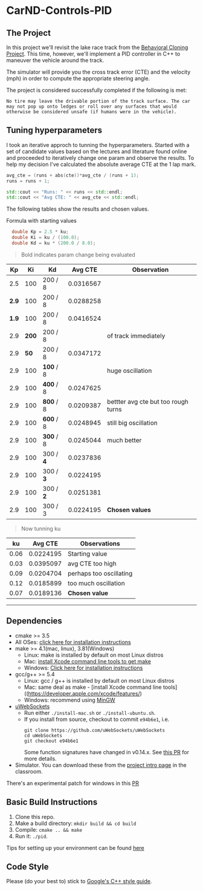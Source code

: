 # CarND-Controls-PID

## The Project

In this project we'll revisit the lake race track from the [Behavioral Cloning Project](https://github.com/ricardosllm/CarND-Behavioral-Cloning). 
This time, however, we'll implement a PID controller in C++ to maneuver the vehicle around the track.

The simulator will provide you the cross track error (CTE) and the velocity (mph) in order to compute the appropriate steering angle.

The project is considered successfully completed if the following is met:

`No tire may leave the drivable portion of the track surface. The car may not pop up onto ledges or roll over any surfaces that would otherwise be considered unsafe (if humans were in the vehicle).`

## Tuning hyperparameters

I took an iterative approch to tunning the hyperparameters. Started with a set of candidate values based on the lectures and literature found online and proceeded to iteratively change one param and observe the results.
To help my decision I've calculated the absolute average CTE at the 1 lap mark. 
```c++
avg_cte = (runs + abs(cte))*avg_cte / (runs + 1);
runs = runs + 1;

std::cout << "Runs: " << runs << std::endl;
std::cout << "Avg CTE: " << avg_cte << std::endl;
```
The following tables show the results and chosen values.

Formula with starting values
```c++
  double Kp = 2.5 * ku;
  double Ki = ku / (100.0);
  double Kd = ku * (200.0 / 8.0);
```
> Bold indicates param change being evaluated

| Kp | Ki | Kd | Avg CTE | Observation | 
|----|----|----|---------|-------------|
| 2.5| 100| 200 / 8 | 0.0316567 | |
| **2.9**| 100| 200 / 8 | 0.0288258 | |
| **1.9**| 100| 200 / 8 | 0.0416524 | |
| 2.9| **200**| 200 / 8 |  | of track immediately|
| 2.9| **50**| 200 / 8 | 0.0347172 | |
| 2.9| 100| **100** / 8 | | huge oscillation |
| 2.9| 100| **400** / 8 | 0.0247625 | |
| 2.9| 100| **800** / 8 | 0.0209387 | bettter avg cte but too rough turns |
| 2.9| 100| **600** / 8 | 0.0248945 | still big oscillation |
| 2.9| 100| **300** / 8 | 0.0245044 | much better |
| 2.9| 100| 300 / **4** | 0.0237836 | |
| 2.9| 100| 300 / **3** | 0.0224195 | |
| 2.9| 100| 300 / **2** | 0.0251381 | |
| 2.9| 100| 300 / 3 | 0.0224195 | **Chosen values** |

> Now tunning ku

| ku | Avg CTE | Observations |
|----|---------|--------------|
|0.06|0.0224195| Starting value|
|0.03|0.0395097| avg CTE too high |
|0.09|0.0204704|perhaps too oscillating|
|0.12|0.0185899|too much oscillation|
|0.07|0.0189136| **Chosen value**|

---

## Dependencies

* cmake >= 3.5
 * All OSes: [click here for installation instructions](https://cmake.org/install/)
* make >= 4.1(mac, linux), 3.81(Windows)
  * Linux: make is installed by default on most Linux distros
  * Mac: [install Xcode command line tools to get make](https://developer.apple.com/xcode/features/)
  * Windows: [Click here for installation instructions](http://gnuwin32.sourceforge.net/packages/make.htm)
* gcc/g++ >= 5.4
  * Linux: gcc / g++ is installed by default on most Linux distros
  * Mac: same deal as make - [install Xcode command line tools]((https://developer.apple.com/xcode/features/)
  * Windows: recommend using [MinGW](http://www.mingw.org/)
* [uWebSockets](https://github.com/uWebSockets/uWebSockets)
  * Run either `./install-mac.sh` or `./install-ubuntu.sh`.
  * If you install from source, checkout to commit `e94b6e1`, i.e.
    ```
    git clone https://github.com/uWebSockets/uWebSockets 
    cd uWebSockets
    git checkout e94b6e1
    ```
    Some function signatures have changed in v0.14.x. See [this PR](https://github.com/udacity/CarND-MPC-Project/pull/3) for more details.
* Simulator. You can download these from the [project intro page](https://github.com/udacity/self-driving-car-sim/releases) in the classroom.

There's an experimental patch for windows in this [PR](https://github.com/udacity/CarND-PID-Control-Project/pull/3)

## Basic Build Instructions

1. Clone this repo.
2. Make a build directory: `mkdir build && cd build`
3. Compile: `cmake .. && make`
4. Run it: `./pid`. 

Tips for setting up your environment can be found [here](https://classroom.udacity.com/nanodegrees/nd013/parts/40f38239-66b6-46ec-ae68-03afd8a601c8/modules/0949fca6-b379-42af-a919-ee50aa304e6a/lessons/f758c44c-5e40-4e01-93b5-1a82aa4e044f/concepts/23d376c7-0195-4276-bdf0-e02f1f3c665d)

## Code Style

Please (do your best to) stick to [Google's C++ style guide](https://google.github.io/styleguide/cppguide.html).

